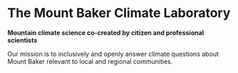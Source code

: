 # The Mount Baker Climate Laboratory

**Mountain climate science co-created by citizen and professional scientists**

Our mission is to inclusively and openly answer climate questions about Mount Baker relevant to local and regional communities. 

### 

